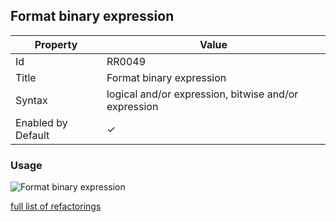 ## Format binary expression

| Property           | Value                                                |
| ------------------ | ---------------------------------------------------- |
| Id                 | RR0049                                               |
| Title              | Format binary expression                             |
| Syntax             | logical and/or expression, bitwise and/or expression |
| Enabled by Default | &#x2713;                                             |

### Usage

![Format binary expression](../../images/refactorings/FormatBinaryExpression.png)

[full list of refactorings](Refactorings.md)